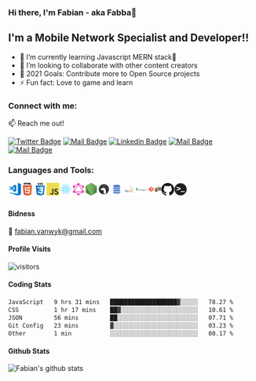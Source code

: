 ### Hi there, I'm Fabian - aka Fabba👋

## I'm a Mobile Network Specialist and Developer!!

- 🌱 I’m currently learning Javascript MERN stack🤣
- 👯 I’m looking to collaborate with other content creators
- 🥅 2021 Goals: Contribute more to Open Source projects
- ⚡ Fun fact: Love to game and learn

### Connect with me:

:mailbox: Reach me out!

[![Twitter Badge](https://img.shields.io/badge/-@Mfabbak1892-1ca0f1?style=flat&labelColor=1ca0f1&logo=twitter&logoColor=white&link=https://twitter.com/Ipenywis)](https://twitter.com/Sune) [![Mail Badge](https://img.shields.io/badge/-FabianVanWyk-e74c3c?style=flat&labelColor=e74c3c&logo=youtube&logoColor=white)](https://youtube.com/Sune.Carelse) [![Linkedin Badge](https://img.shields.io/badge/-Fabian-0e76a8?style=flat&labelColor=0e76a8&logo=linkedin&logoColor=white)](https://www.linkedin.com/in/Sune-Carelse/) [![Mail Badge](https://img.shields.io/badge/-@fabba1892-e84393?style=flat&labelColor=e84393&logo=instagram&logoColor=white)](https://instagram.com/@misscfc1905) [![Mail Badge](https://img.shields.io/badge/-fabian.vanwyk-c0392b?style=flat&labelColor=c0392b&logo=gmail&logoColor=white)](mailto:sacarelse@gmail.com)
<br />

### Languages and Tools:

<img align="left" alt="Visual Studio Code" width="26px" src="https://raw.githubusercontent.com/github/explore/80688e429a7d4ef2fca1e82350fe8e3517d3494d/topics/visual-studio-code/visual-studio-code.png" />
<img align="left" alt="HTML5" width="26px" src="https://raw.githubusercontent.com/github/explore/80688e429a7d4ef2fca1e82350fe8e3517d3494d/topics/html/html.png" />
<img align="left" alt="CSS3" width="26px" src="https://raw.githubusercontent.com/github/explore/80688e429a7d4ef2fca1e82350fe8e3517d3494d/topics/css/css.png" />
<img align="left" alt="JavaScript" width="26px" src="https://raw.githubusercontent.com/github/explore/80688e429a7d4ef2fca1e82350fe8e3517d3494d/topics/javascript/javascript.png" />
<img align="left" alt="React" width="26px" src="https://raw.githubusercontent.com/github/explore/80688e429a7d4ef2fca1e82350fe8e3517d3494d/topics/react/react.png" />
<img align="left" alt="GraphQL" width="26px" src="https://raw.githubusercontent.com/github/explore/80688e429a7d4ef2fca1e82350fe8e3517d3494d/topics/graphql/graphql.png" />
<img align="left" alt="Node.js" width="26px" src="https://raw.githubusercontent.com/github/explore/80688e429a7d4ef2fca1e82350fe8e3517d3494d/topics/nodejs/nodejs.png" />
<img align="left" alt="Deno" width="26px" src="https://raw.githubusercontent.com/github/explore/361e2821e2dea67711cde99c9c40ed357061cf27/topics/deno/deno.png" />
<img align="left" alt="SQL" width="26px" src="https://raw.githubusercontent.com/github/explore/80688e429a7d4ef2fca1e82350fe8e3517d3494d/topics/sql/sql.png" />
<img align="left" alt="MySQL" width="26px" src="https://raw.githubusercontent.com/github/explore/80688e429a7d4ef2fca1e82350fe8e3517d3494d/topics/mysql/mysql.png" />
<img align="left" alt="MongoDB" width="26px" src="https://raw.githubusercontent.com/github/explore/80688e429a7d4ef2fca1e82350fe8e3517d3494d/topics/mongodb/mongodb.png" />
<img align="left" alt="Git" width="26px" src="https://raw.githubusercontent.com/github/explore/80688e429a7d4ef2fca1e82350fe8e3517d3494d/topics/git/git.png" />
<img align="left" alt="GitHub" width="26px" src="https://raw.githubusercontent.com/github/explore/78df643247d429f6cc873026c0622819ad797942/topics/github/github.png" />
<img align="left" alt="Terminal" width="26px" src="https://raw.githubusercontent.com/github/explore/80688e429a7d4ef2fca1e82350fe8e3517d3494d/topics/terminal/terminal.png" />

<br />
<br />

#### Bidness
:email: fabian.vanwyk@gmail.com


#### Profile Visits 
![visitors](https://visitor-badge.glitch.me/badge?page_id=fabba1892.fabba1892)


#### Coding Stats

<!--START_SECTION:waka-->
```text
JavaScript   9 hrs 31 mins   ███████████████████▓░░░░░   78.27 % 
CSS          1 hr 17 mins    ██▓░░░░░░░░░░░░░░░░░░░░░░   10.61 % 
JSON         56 mins         ██░░░░░░░░░░░░░░░░░░░░░░░   07.71 % 
Git Config   23 mins         ▓░░░░░░░░░░░░░░░░░░░░░░░░   03.23 % 
Other        1 min           ░░░░░░░░░░░░░░░░░░░░░░░░░   00.17 % 
```
<!--END_SECTION:waka-->

#### Github Stats
![Fabian's github stats](https://github-readme-stats.vercel.app/api?username=fabba1892&count_private=true&theme=tokyonight&hide=contribs,prs)
